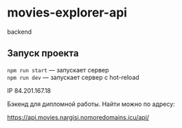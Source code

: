 # movies-explorer-api

backend

## Запуск проекта

`npm run start` — запускает сервер  
`npm run dev` — запускает сервер с hot-reload

IP 84.201.167.18

Бэкенд для дипломной работы. Найти можно по адресу:

https://api.movies.nargisi.nomoredomains.icu/api/
